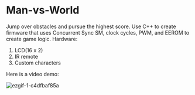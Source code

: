 # Man-vs-World
Jump over obstacles and pursue the highest score.
Use C++ to create firmware that uses Concurrent Sync SM, clock cycles, PWM, and EEROM to create game logic.
Hardware:
1) LCD(16 x 2)
2) IR remote
3) Custom characters

Here is a video demo:

![ezgif-1-c4dfbaf85a](https://github.com/user-attachments/assets/af5ea020-2baa-4721-9381-16b127ab5a59)

